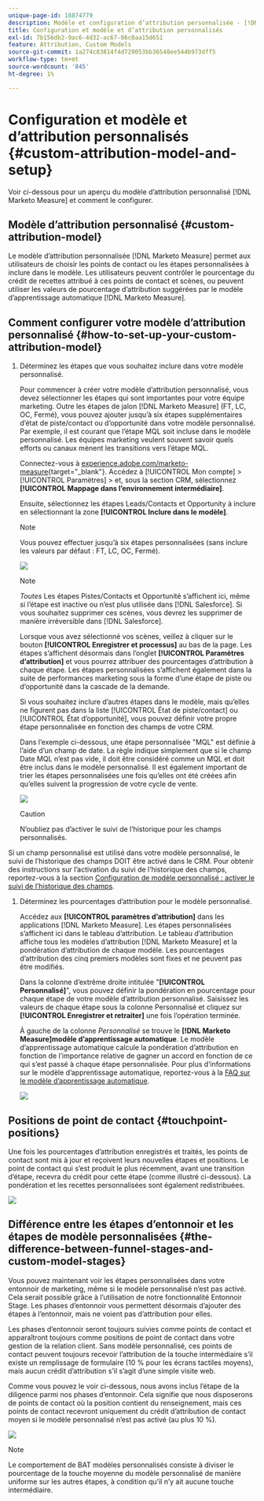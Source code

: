 ```yaml
---
unique-page-id: 18874779
description: Modèle et configuration d’attribution personnalisée - [!DNL Marketo Measure]
title: Configuration et modèle et d’attribution personnalisés
exl-id: 7b156db2-9ac6-4d32-ac67-06c0aa15d651
feature: Attribution, Custom Models
source-git-commit: 1a274c83814f4d729053bb36548ee544b973dff5
workflow-type: tm+mt
source-wordcount: '845'
ht-degree: 1%

---
```


# Configuration et modèle et d’attribution personnalisés {#custom-attribution-model-and-setup}

Voir ci-dessous pour un aperçu du modèle d’attribution personnalisé [!DNL Marketo Measure] et comment le configurer.

## Modèle d’attribution personnalisé {#custom-attribution-model}

Le modèle d’attribution personnalisée [!DNL Marketo Measure] permet aux utilisateurs de choisir les points de contact ou les étapes personnalisées à inclure dans le modèle. Les utilisateurs peuvent contrôler le pourcentage du crédit de recettes attribué à ces points de contact et scènes, ou peuvent utiliser les valeurs de pourcentage d’attribution suggérées par le modèle d’apprentissage automatique [!DNL Marketo Measure].

## Comment configurer votre modèle d’attribution personnalisé {#how-to-set-up-your-custom-attribution-model}

1. Déterminez les étapes que vous souhaitez inclure dans votre modèle personnalisé.

   Pour commencer à créer votre modèle d’attribution personnalisé, vous devez sélectionner les étapes qui sont importantes pour votre équipe marketing. Outre les étapes de jalon [!DNL Marketo Measure] (FT, LC, OC, Fermé), vous pouvez ajouter jusqu’à six étapes supplémentaires d’état de piste/contact ou d’opportunité dans votre modèle personnalisé. Par exemple, il est courant que l’étape MQL soit incluse dans le modèle personnalisé. Les équipes marketing veulent souvent savoir quels efforts ou canaux mènent les transitions vers l’étape MQL.

   Connectez-vous à [experience.adobe.com/marketo-measure](https://experience.adobe.com/marketo-measure){target="_blank"}. Accédez à [!UICONTROL Mon compte] > [!UICONTROL Paramètres] > et, sous la section CRM, sélectionnez **[!UICONTROL Mappage dans l’environnement intermédiaire]**.

   Ensuite, sélectionnez les étapes Leads/Contacts et Opportunity à inclure en sélectionnant la zone **[!UICONTROL Inclure dans le modèle]**.

   >[!NOTE]
   >
   >Vous pouvez effectuer jusqu’à six étapes personnalisées (sans inclure les valeurs par défaut : FT, LC, OC, Fermé).

   ![](assets/1-1.png)

   >[!NOTE]
   >
   >_Toutes_ Les étapes Pistes/Contacts et Opportunité s’affichent ici, même si l’étape est inactive ou n’est plus utilisée dans [!DNL Salesforce]. Si vous souhaitez supprimer ces scènes, vous devrez les supprimer de manière irréversible dans [!DNL Salesforce].

   Lorsque vous avez sélectionné vos scènes, veillez à cliquer sur le bouton **[!UICONTROL Enregistrer et processus]** au bas de la page. Les étapes s’affichent désormais dans l’onglet **[!UICONTROL Paramètres d’attribution]** et vous pourrez attribuer des pourcentages d’attribution à chaque étape. Les étapes personnalisées s’affichent également dans la suite de performances marketing sous la forme d’une étape de piste ou d’opportunité dans la cascade de la demande.

   Si vous souhaitez inclure d’autres étapes dans le modèle, mais qu’elles ne figurent pas dans la liste [!UICONTROL État de piste/contact] ou [!UICONTROL État d’opportunité], vous pouvez définir votre propre étape personnalisée en fonction des champs de votre CRM.

   Dans l’exemple ci-dessous, une étape personnalisée &quot;MQL&quot; est définie à l’aide d’un champ de date. La règle indique simplement que si le champ Date MQL n’est pas vide, il doit être considéré comme un MQL et doit être inclus dans le modèle personnalisé. Il est également important de trier les étapes personnalisées une fois qu’elles ont été créées afin qu’elles suivent la progression de votre cycle de vente.

   ![](assets/2-1.png)

   >[!CAUTION]
   >
   >N’oubliez pas d’activer le suivi de l’historique pour les champs personnalisés.

Si un champ personnalisé est utilisé dans votre modèle personnalisé, le suivi de l’historique des champs DOIT être activé dans le CRM. Pour obtenir des instructions sur l’activation du suivi de l’historique des champs, reportez-vous à la section [Configuration de modèle personnalisé : activer le suivi de l’historique des champs](/help/advanced-marketo-measure-features/custom-attribution-models/custom-model-setup-enable-field-history-tracking.md).

1. Déterminez les pourcentages d’attribution pour le modèle personnalisé.

   Accédez aux **[!UICONTROL paramètres d’attribution]** dans les applications [!DNL Marketo Measure]. Les étapes personnalisées s’affichent ici dans le tableau d’attribution. Le tableau d’attribution affiche tous les modèles d’attribution [!DNL Marketo Measure] et la pondération d’attribution de chaque modèle. Les pourcentages d’attribution des cinq premiers modèles sont fixes et ne peuvent pas être modifiés.

   Dans la colonne d’extrême droite intitulée &quot;**[!UICONTROL Personnalisé]**&quot;, vous pouvez définir la pondération en pourcentage pour chaque étape de votre modèle d’attribution personnalisé. Saisissez les valeurs de chaque étape sous la colonne Personnalisé et cliquez sur **[!UICONTROL Enregistrer et retraiter]** une fois l’opération terminée.

   À gauche de la colonne _Personnalisé_ se trouve le **[!DNL Marketo Measure]modèle d’apprentissage automatique**. Le modèle d’apprentissage automatique calcule la pondération d’attribution en fonction de l’importance relative de gagner un accord en fonction de ce qui s’est passé à chaque étape personnalisée. Pour plus d’informations sur le modèle d’apprentissage automatique, reportez-vous à la [FAQ sur le modèle d’apprentissage automatique](/help/advanced-marketo-measure-features/custom-attribution-models/machine-learning-model-faq.md).

   ![](assets/3.png)

## Positions de point de contact {#touchpoint-positions}

Une fois les pourcentages d’attribution enregistrés et traités, les points de contact sont mis à jour et reçoivent leurs nouvelles étapes et positions. Le point de contact qui s’est produit le plus récemment, avant une transition d’étape, recevra du crédit pour cette étape (comme illustré ci-dessous). La pondération et les recettes personnalisées sont également redistribuées.

![](assets/4.png)

## Différence entre les étapes d’entonnoir et les étapes de modèle personnalisées {#the-difference-between-funnel-stages-and-custom-model-stages}

Vous pouvez maintenant voir les étapes personnalisées dans votre entonnoir de marketing, même si le modèle personnalisé n’est pas activé. Cela serait possible grâce à l’utilisation de notre fonctionnalité Entonnoir Stage. Les phases d’entonnoir vous permettent désormais d’ajouter des étapes à l’entonnoir, mais ne voient pas d’attribution pour elles.

Les phases d’entonnoir seront toujours suivies comme points de contact et apparaîtront toujours comme positions de point de contact dans votre gestion de la relation client. Sans modèle personnalisé, ces points de contact peuvent toujours recevoir l’attribution de la touche intermédiaire s’il existe un remplissage de formulaire (10 % pour les écrans tactiles moyens), mais aucun crédit d’attribution s’il s’agit d’une simple visite web.

Comme vous pouvez le voir ci-dessous, nous avons inclus l’étape de la diligence parmi nos phases d’entonnoir. Cela signifie que nous disposerons de points de contact où la position contient du renseignement, mais ces points de contact recevront uniquement du crédit d’attribution de contact moyen si le modèle personnalisé n’est pas activé (au plus 10 %).

![](assets/5.png)

>[!NOTE]
>
>Le comportement de BAT modèles personnalisés consiste à diviser le pourcentage de la touche moyenne du modèle personnalisé de manière uniforme sur les autres étapes, à condition qu’il n’y ait aucune touche intermédiaire.

